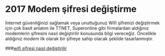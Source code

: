 # 2017 Modem şifresi değiştirme
İnternet güvenliğinizi sağlamak veya unuttuğunuz Wifi şifrenizi değiştirmek için çok basit anlatım ile TTNET, Superonline gibi firmalardan aldığınız modemlerin şifresini nasıl değiştirilir konusunda bilgi vereceğiz. Öncelikle aldığınız modem ilk olarak bir şifreye sahip olacak şekilde tasarlanmıştır.

###[wifi şifresi nasıl değiştirilir](http://www.mustafaozcan.info/blog/modem-wifi-sifresi-degistirme.html)
